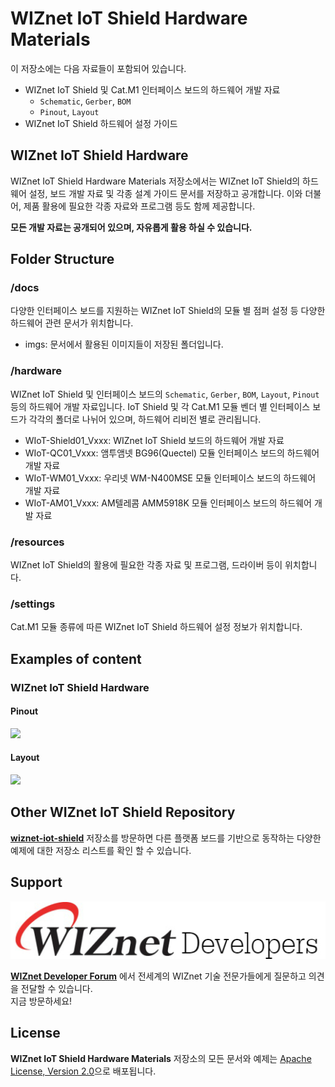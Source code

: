 # WIZnet IoT Shield Hardware Materials

이 저장소에는 다음 자료들이 포함되어 있습니다.
* WIZnet IoT Shield 및 Cat.M1 인터페이스 보드의 하드웨어 개발 자료
  * `Schematic`, `Gerber`, `BOM` 
  * `Pinout`, `Layout` 
* WIZnet IoT Shield 하드웨어 설정 가이드


## WIZnet IoT Shield Hardware
WIZnet IoT Shield Hardware Materials 저장소에서는 WIZnet IoT Shield의 하드웨어 설정, 보드 개발 자료 및 각종 설계 가이드 문서를 저장하고 공개합니다. 이와 더불어, 제품 활용에 필요한 각종 자료와 프로그램 등도 함께 제공합니다.

**모든 개발 자료는 공개되어 있으며, 자유롭게 활용 하실 수 있습니다.**

## Folder Structure

### /docs
다양한 인터페이스 보드를 지원하는 WIZnet IoT Shield의 모듈 별 점퍼 설정 등 다양한 하드웨어 관련 문서가 위치합니다.
* imgs: 문서에서 활용된 이미지들이 저장된 폴더입니다.

### /hardware
WIZnet IoT Shield 및 인터페이스 보드의 `Schematic`, `Gerber`, `BOM`, `Layout`, `Pinout` 등의 하드웨어 개발 자료입니다. IoT Shield 및 각 Cat.M1 모듈 벤더 별 인터페이스 보드가 각각의 폴더로 나뉘어 있으며, 하드웨어 리비전 별로 관리됩니다.
* WIoT-Shield01_Vxxx: WIZnet IoT Shield 보드의 하드웨어 개발 자료
* WIoT-QC01_Vxxx: 앰투앰넷 BG96(Quectel) 모듈 인터페이스 보드의 하드웨어 개발 자료
* WIoT-WM01_Vxxx: 우리넷 WM-N400MSE 모듈 인터페이스 보드의 하드웨어 개발 자료
* WIoT-AM01_Vxxx: AM텔레콤 AMM5918K 모듈 인터페이스 보드의 하드웨어 개발 자료

### /resources
WIZnet IoT Shield의 활용에 필요한 각종 자료 및 프로그램, 드라이버 등이 위치합니다.

### /settings
Cat.M1 모듈 종류에 따른 WIZnet IoT Shield 하드웨어 설정 정보가 위치합니다.

## Examples of content

### WIZnet IoT Shield Hardware
#### Pinout
![][shield-pinout]

#### Layout
![][shield-layout]

## Other WIZnet IoT Shield Repository
**[wiznet-iot-shield][link-wiznet-iot-shield-kr]** 저장소를 방문하면 다른 플랫폼 보드를 기반으로 동작하는 다양한 예제에 대한 저장소 리스트를 확인 할 수 있습니다.


## Support

[![WIZnet Developer Forum][forum]](https://forum.wiznet.io/c/korean-forum/oshw/)

**[WIZnet Developer Forum](https://forum.wiznet.io/c/korean-forum/oshw/)** 에서 전세계의 WIZnet 기술 전문가들에게 질문하고 의견을 전달할 수 있습니다.<br>지금 방문하세요!


## License
**WIZnet IoT Shield Hardware Materials** 저장소의 모든 문서와 예제는 [Apache License, Version 2.0](https://www.apache.org/licenses/LICENSE-2.0)으로 배포됩니다.



[forum]: ./docs/imgs/forum.jpg
[link-wiznet-forum]: https://forum.wiznet.io/
[link-wiznet-iot-shield-kr]: https://github.com/Wiznet/wiznet-iot-shield-kr/

[shield-layout]: ./docs/imgs/WIoT-Shield_Allparts.png
[shield-pinout]: ./docs/imgs/WIoT-Shield_Pinout.png

